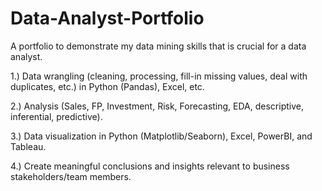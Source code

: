 # Data-Analyst-Portfolio

A portfolio to demonstrate my data mining skills that is crucial for a data analyst.


1.) Data wrangling (cleaning, processing, fill-in missing values, deal with duplicates, etc.) in Python (Pandas), Excel, etc.

2.) Analysis (Sales, FP, Investment, Risk, Forecasting, EDA, descriptive, inferential, predictive).

3.) Data visualization in Python (Matplotlib/Seaborn), Excel, PowerBI, and Tableau.

4.) Create meaningful conclusions and insights relevant to business stakeholders/team members.
